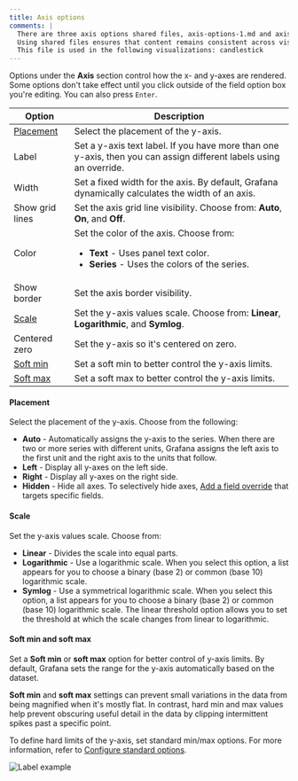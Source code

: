 ```yaml
---
title: Axis options
comments: |
  There are three axis options shared files, axis-options-1.md and axis-options-2.md to cover the most common combinations of options. 
  Using shared files ensures that content remains consistent across visualizations that share the same options and users don't have to figure out which options apply to a specific visualization when reading that content.
  This file is used in the following visualizations: candlestick
---
```


Options under the **Axis** section control how the x- and y-axes are rendered. Some options don't take effect until you click outside of the field option box you're editing. You can also press `Enter`.

<!-- prettier-ignore-start -->

| Option                             | Description                                                                                                                                    |
| ---------------------------------- | ---------------------------------------------------------------------------------------------------------------------------------------------- |
| [Placement](#placement)            | Select the placement of the y-axis.                                                                                                            |
| Label                              | Set a y-axis text label. If you have more than one y-axis, then you can assign different labels using an override.                             |
| Width                              | Set a fixed width for the axis. By default, Grafana dynamically calculates the width of an axis.                                               |
| Show grid lines                    | Set the axis grid line visibility. Choose from: **Auto**, **On**, and **Off**.                                                                 |
| Color                              | Set the color of the axis. Choose from:<ul><li>**Text** - Uses panel text color.</li><li>**Series** - Uses the colors of the series.</li></ul> |
| Show border                        | Set the axis border visibility.                                                                                                                |
| [Scale](#scale)                    | Set the y-axis values scale. Choose from: **Linear**, **Logarithmic**, and **Symlog**.                                                         |
| Centered zero                      | Set the y-axis so it's centered on zero.                                                                                                       |
| [Soft min](#soft-min-and-soft-max) | Set a soft min to better control the y-axis limits.                                                                                            |
| [Soft max](#soft-min-and-soft-max) | Set a soft max to better control the y-axis limits.                                                                                            |

<!-- prettier-ignore-end -->

#### Placement

Select the placement of the y-axis. Choose from the following:

- **Auto** - Automatically assigns the y-axis to the series. When there are two or more series with different units, Grafana assigns the left axis to the first unit and the right axis to the units that follow.
- **Left** - Display all y-axes on the left side.
- **Right** - Display all y-axes on the right side.
- **Hidden** - Hide all axes. To selectively hide axes, [Add a field override](ref:add-a-field-override) that targets specific fields.

#### Scale

Set the y-axis values scale. Choose from:

- **Linear** - Divides the scale into equal parts.
- **Logarithmic** - Use a logarithmic scale. When you select this option, a list appears for you to choose a binary (base 2) or common (base 10) logarithmic scale.
- **Symlog** - Use a symmetrical logarithmic scale. When you select this option, a list appears for you to choose a binary (base 2) or common (base 10) logarithmic scale. The linear threshold option allows you to set the threshold at which the scale changes from linear to logarithmic.

#### Soft min and soft max

Set a **Soft min** or **soft max** option for better control of y-axis limits. By default, Grafana sets the range for the y-axis automatically based on the dataset.

**Soft min** and **soft max** settings can prevent small variations in the data from being magnified when it's mostly flat. In contrast, hard min and max values help prevent obscuring useful detail in the data by clipping intermittent spikes past a specific point.

To define hard limits of the y-axis, set standard min/max options. For more information, refer to [Configure standard options](ref:configure-standard-options).

![Label example](/static/img/docs/time-series-panel/axis-soft-min-max-7-4.png)
